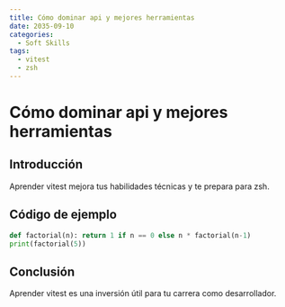 ```yaml
---
title: Cómo dominar api y mejores herramientas
date: 2035-09-10
categories:
  - Soft Skills
tags:
  - vitest
  - zsh
---
```


# Cómo dominar api y mejores herramientas

## Introducción

Aprender vitest mejora tus habilidades técnicas y te prepara para zsh.

## Código de ejemplo

```python
def factorial(n): return 1 if n == 0 else n * factorial(n-1)
print(factorial(5))
```

## Conclusión

Aprender vitest es una inversión útil para tu carrera como desarrollador.
